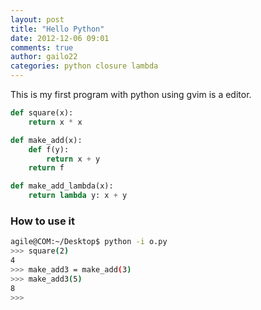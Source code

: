```yaml
---
layout: post
title: "Hello Python"
date: 2012-12-06 09:01
comments: true
author: gailo22
categories: python closure lambda
---
```


This is my first program with python using gvim is a editor.

```python
def square(x):
    return x * x

def make_add(x):
    def f(y):
        return x + y
    return f

def make_add_lambda(x):
    return lambda y: x + y

```

### How to use it

```sh
agile@COM:~/Desktop$ python -i o.py
>>> square(2)
4
>>> make_add3 = make_add(3)
>>> make_add3(5)
8
>>>

```
